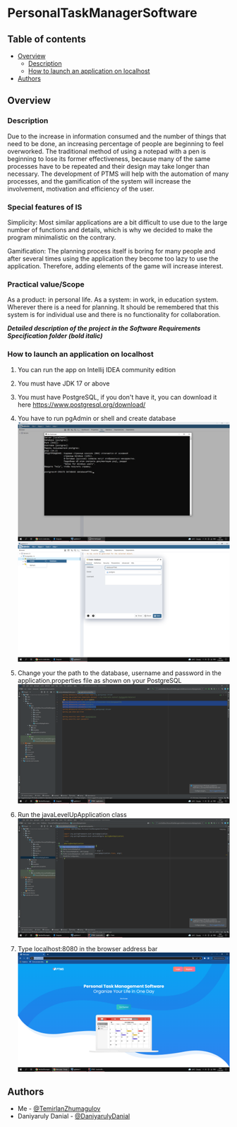 # PersonalTaskManagerSoftware

## Table of contents

- [Overview](#overview)
  - [Description](#description)
  - [How to launch an application on localhost](#screenshots)
- [Authors](#authors)

## Overview

### Description

Due to the increase in information consumed and the number of things that need to be done, an increasing percentage of people are beginning to feel overworked. The traditional method of using a notepad with a pen is beginning to lose its former effectiveness, because many of the same processes have to be repeated and their design may take longer than necessary. The development of PTMS will help with the automation of many processes, and the gamification of the system will increase the involvement, motivation and efficiency of the user.

### Special features of IS
Simplicity: Most similar applications are a bit difficult to use due to the large number of functions and details, which is why we decided to make the program minimalistic on the contrary.

Gamification: The planning process itself is boring for many people and after several times using the application they become too lazy to use the application. Therefore, adding elements of the game will increase interest.

### Practical value/Scope
As a product: in personal life.
As a system: in work, in education system.
Wherever there is a need for planning.
It should be remembered that this system is for individual use and there is no functionality for collaboration.

***Detailed description of the project in the Software Requirements Specification folder (bold italic)***

### How to launch an application on localhost

1. You can run the app on Intellij IDEA community edition 

2. You must have JDK 17 or above 

3. You must have PostgreSQL, if you don't have it, you can download it here https://www.postgresql.org/download/

4. You have to run pgAdmin or shell and create database
![](./screenshots/2.png)
![](./screenshots/3.png)
5. Change your the path to the database, username and password in the application.properties file as shown on your PostgreSQL 
![](./screenshots/4.png)
6. Run the javaLevelUpApplication class
![](./screenshots/5.png)
7. Type localhost:8080 in the browser address bar 
![](./screenshots/6.png)
## Authors

- Me - [@TemirlanZhumagulov](https://github.com/TemirlanZhumagulov)
- Daniyaruly Danial - [@DaniyarulyDanial](https://github.com/daniyarulydanial)


